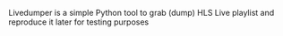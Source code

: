 Livedumper is a simple Python tool to grab (dump) HLS Live playlist and reproduce it later for testing purposes
